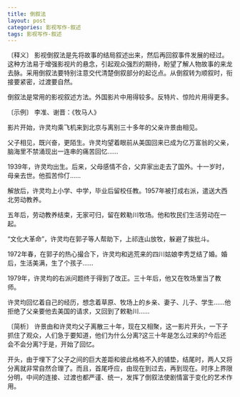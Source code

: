 ```yaml
---
title: 倒叙法
layout: post
categories: 影视写作-叙述
tags: 影视写作-叙述
---
```


〔释义〕 影视倒叙法是先将故事的结局叙述出来，然后再回叙事件发展的经过。这种方法易于增强影视片的悬念，引起观众强烈的期待，盼望了解人物故事的来龙去脉。采用倒叙法要特别注意交代清楚倒叙部分的起讫点。从倒叙转为顺叙时，衔接要紧密，过渡要自然。

倒叙法是常用的影视叙述方法。外国影片中用得较多。反特片、惊险片用得更多。

〔示例〕 李准、谢晋：《牧马人》

影片开始，许灵均乘飞机来到北京与离别三十多年的父亲许景由相见。

父子相见，既兴奋，更陌生。许灵均望着眼前从美国回来已成为亿万富翁的父亲，脑海里不禁涌现出一连串的痛苦回忆……

1939年，许灵均出生。后来，父母感情不合，父弃家出走去了国外。十一岁时，母亲去世。他孤苦伶仃……

解放后，许灵均上小学、中学，毕业后留校任教。1957年被打成右派，遣送大西北劳动教养。

五年后，劳动教养结束，无家可归，留在敕勒川牧场。他和牧民们生活劳动在一起。

“文化大革命”，许灵均在郭子等人帮助下，上祁连山放牧，躲避了挨批斗。

1972年春，在郭子的热心撮合下，许灵均和逃荒来的四川姑娘李秀芝结了婚。婚后，生活美满，生了个孩子……

1979年，许灵均的右派问题终于得到了改正。三十年后，他又在牧场里当了教师。

许灵均回忆着自己的经历，想念着草原、牧场上的乡亲、妻子、儿子、学生……他拒绝了父亲要他去美国的请求，又回到了敕勒川……

〔简析〕 许景由和许灵均父子离散三十年，现在又相聚，这一影片开头，一下子抓住了观众，人们急于要知道，他们为什么分离?这三十年是怎么过来的?今后还会不会分离?于是，开始了回忆。

开头，由于埋下了父子之间的巨大差距和彼此格格不入的铺垫，结尾时，两人又将分离就非常自然合理了。而且，首尾呼应，由现在到过去，再到现在。时序上界限分明，中间的连接、过渡也都严谨、统一，发挥了倒叙法使剧情富于变化的艺术作用。 